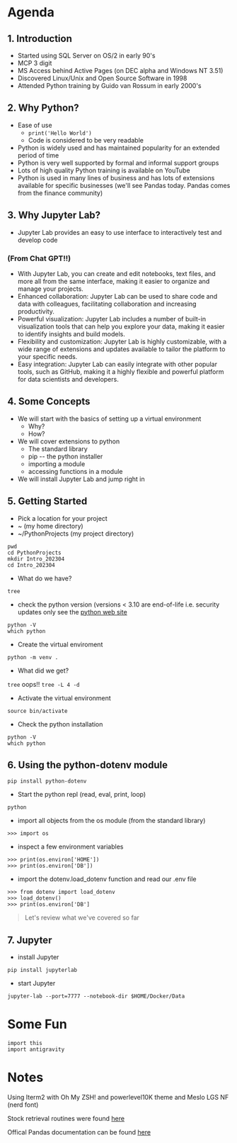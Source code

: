 
# Agenda
## 1. Introduction
 * Started using SQL Server on OS/2 in early 90's
 * MCP 3 digit
 * MS Access behind Active Pages (on DEC alpha and Windows NT 3.51)
 * Discovered Linux/Unix and Open Source Software in 1998 
 * Attended Python training by Guido van Rossum in early 2000's
 
## 2. Why Python?
 * Ease of use  
   * `print('Hello World')`
   * Code is considered to be very readable
 * Python is widely used and has maintained popularity for an extended period of time
 * Python is very well supported by formal and informal support groups
 * Lots of high quality Python training is available on YouTube
 * Python is used in many lines of business and has lots of extensions available for specific businesses (we'll see Pandas today. Pandas comes from the finance community)
 
## 3. Why Jupyter Lab? 
 * Jupyter Lab provides an easy to use interface to interactively test and develop code
### (From Chat GPT!!)
 * With Jupyter Lab, you can create and edit notebooks, text files, and more all from the same interface, making it easier to organize and manage your projects.
 * Enhanced collaboration: Jupyter Lab can be used to share code and data with colleagues, facilitating collaboration and increasing productivity.
 * Powerful visualization: Jupyter Lab includes a number of built-in visualization tools that can help you explore your data, making it easier to identify insights and build models.
 * Flexibility and customization: Jupyter Lab is highly customizable, with a wide range of extensions and updates available to tailor the platform to your specific needs.
 * Easy integration: Jupyter Lab can easily integrate with other popular tools, such as GitHub, making it a highly flexible and powerful platform for data scientists and developers.

## 4. Some Concepts
* We will start with the basics of setting up a virtual environment
  * Why?
  * How?
* We will cover extensions to python
  * The standard library
  * pip -- the python installer
  * importing a module
  * accessing functions in a module  
* We will install Jupyter Lab and jump right in
## 5. Getting Started

* Pick a location for your project
* ~ (my home directory)
* ~/PythonProjects (my project directory)

`pwd`  
`cd PythonProjects`  
`mkdir Intro_202304`  
`cd Intro_202304`

* What do we have?

`tree`

* check the python version (versions < 3.10 are end-of-life i.e. security updates only see the [python web site](http://python.org)


`python -V`  
`which python`

* Create the virtual enviroment

`python -m venv .`

* What did we get? 

`tree`  oops!!  `tree -L 4 -d`

* Activate the virtual environment  

`source bin/activate`
* Check the python installation  

`python -V`  
`which python`


## 6. Using the python-dotenv module

`pip install python-dotenv`

* Start the python repl (read, eval, print, loop)  

`python`

* import all objects from the os module (from the standard library)

`>>> import os`

* inspect a few environment variables

`>>> print(os.environ['HOME'])`  
`>>> print(os.environ['DB'])`

* import the dotenv.load_dotenv function and read our .env file

`>>> from dotenv import load_dotenv`  
`>>> load_dotenv()`  
`>>> print(os.environ['DB']`



>Let's review what we've covered so far




## 7. Jupyter
* install Jupyter

`pip install jupyterlab`

* start Jupyter

`jupyter-lab --port=7777 --notebook-dir $HOME/Docker/Data`



# Some Fun
`import this`  
`import antigravity`

# Notes
Using Iterm2 with Oh My ZSH! and powerlevel10K theme and Meslo LGS NF (nerd font)

Stock retrieval routines were found [here](https://towardsdatascience.com/a-comprehensive-guide-to-downloading-stock-prices-in-python-2cd93ff821d4)

Offical Pandas documentation can be found [here](https://pandas.pydata.org/docs/index.html)
